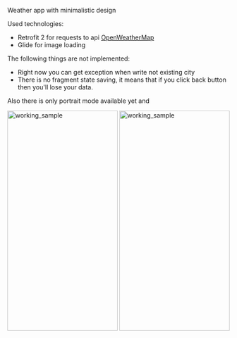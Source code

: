 Weather app with minimalistic design

Used technologies:
- Retrofit 2 for requests to api [OpenWeatherMap](https://openweathermap.org/api)
- Glide for image loading

The following things are not implemented:
- Right now you can get exception when write not existing city
- There is no fragment state saving, it means that if you click back button then you'll lose your data.

Also there is only portrait mode available yet and 

<img alt="working_sample" src="https://i.ibb.co/YRTh9KG/Screenshot-1631221283.png" width="250" height="500"/>
<img alt="working_sample" src="https://i.ibb.co/L67rP0b/Screenshot-1631222210.png" width="250" height="500"/>
